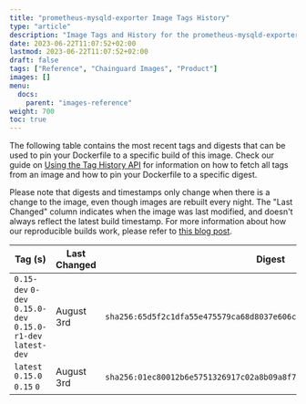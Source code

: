 ```yaml
---
title: "prometheus-mysqld-exporter Image Tags History"
type: "article"
description: "Image Tags and History for the prometheus-mysqld-exporter Chainguard Image"
date: 2023-06-22T11:07:52+02:00
lastmod: 2023-06-22T11:07:52+02:00
draft: false
tags: ["Reference", "Chainguard Images", "Product"]
images: []
menu:
  docs:
    parent: "images-reference"
weight: 700
toc: true
---
```


The following table contains the most recent tags and digests that can be used to pin your Dockerfile to a specific build of this image. Check our guide on [Using the Tag History API](/chainguard/chainguard-images/using-the-tag-history-api/) for information on how to fetch all tags from an image and how to pin your Dockerfile to a specific digest.

Please note that digests and timestamps only change when there is a change to the image, even though images are rebuilt every night. The "Last Changed" column indicates when the image was last modified, and doesn't always reflect the latest build timestamp. For more information about how our reproducible builds work, please refer to [this blog post](https://www.chainguard.dev/unchained/reproducing-chainguards-reproducible-image-builds).

| Tag (s)                                                       | Last Changed | Digest                                                                    |
|---------------------------------------------------------------|--------------|---------------------------------------------------------------------------|
|  `0.15-dev` `0-dev` `0.15.0-dev` `0.15.0-r1-dev` `latest-dev` | August 3rd   | `sha256:65d5f2c1dfa55e475579ca68d8037e606cc47e03505b9dc62090d50330168904` |
|  `latest` `0.15.0` `0.15` `0`                                 | August 3rd   | `sha256:01ec80012b6e5751326917c02a8b09a8f735810877bba0f0fb315ee33d6cd5d8` |
